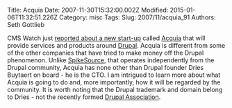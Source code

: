 Title: Acquia
Date: 2007-11-30T15:32:00.002Z
Modified: 2015-01-06T11:32:51.226Z
Category: misc
Tags: 
Slug: 2007/11/acquia_91
Authors: Seth Gottlieb

CMS Watch just [reported about a new start-up](http://www.cmswatch.com/Trends/1086-VC-funding-for-Drupal?) called [Acquia](http://acquia.com/) that will provide services and products around [Drupal](http://drupal.org). Acquia is different from some of the other companies that have tried to make money off the Drupal phenomenon. Unlike [SpikeSource,](http://www.spikesource.com/) that operates independently from the Drupal community, Acquia has none other than Drupal founder Dries Buytaert on board - he is the CTO. I am intrigued to learn more about what Acquia is going to do and, more importantly, how it will be regarded by the community. It is worth noting that the Drupal trademark and domain belong to Dries - not the recently formed [Drupal Association](http://association.drupal.org).

  
  
